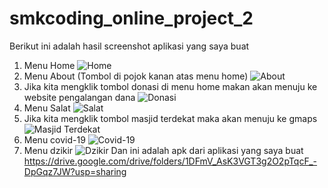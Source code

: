 # smkcoding_online_project_2

Berikut ini adalah hasil screenshot aplikasi yang saya buat 

1. Menu Home
![Home](https://user-images.githubusercontent.com/43564337/82136401-f2a8e680-9837-11ea-8767-e7597fb4a697.jpg)
2. Menu About (Tombol di pojok kanan atas menu home)
![About](https://user-images.githubusercontent.com/43564337/82136395-eb81d880-9837-11ea-8fd4-fc08734287dc.jpg)
3. Jika kita mengklik tombol donasi di menu home makan akan menuju ke website pengalangan dana
![Donasi](https://user-images.githubusercontent.com/43564337/82136398-f0468c80-9837-11ea-81a1-1b389bd5dbb6.jpg)
4. Menu Salat
![Salat](https://user-images.githubusercontent.com/43564337/82136403-f89ec780-9837-11ea-9046-5a60c9f3c1e4.jpg)
5. Jika kita mengklik tombol masjid terdekat maka akan menuju ke gmaps
![Masjid Terdekat](https://user-images.githubusercontent.com/43564337/82136402-f63c6d80-9837-11ea-87cf-a2cfcda92ef8.jpg)
6. Menu covid-19
![Covid-19](https://user-images.githubusercontent.com/43564337/82136396-ee7cc900-9837-11ea-83e7-ec5773363dbd.jpg)
7. Menu dzikir
![Dzikir](https://user-images.githubusercontent.com/43564337/82136399-f2105000-9837-11ea-88e9-d08f0610a2ee.jpg)
Dan ini adalah apk dari aplikasi yang saya buat
https://drive.google.com/drive/folders/1DFmV_AsK3VGT3g2O2pTqcF_-DpGqz7JW?usp=sharing
